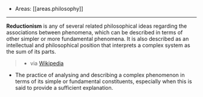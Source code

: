 
- Areas: [[areas.philosophy]]

---

**Reductionism** is any of several related philosophical ideas regarding the associations between phenomena, which can be described in terms of other simpler or more fundamental phenomena. It is also described as an intellectual and philosophical position that interprets a complex system as the sum of its parts.

> - via [Wikipedia](https://en.wikipedia.org/wiki/Reductionism)

- The practice of analysing and describing a complex phenomenon in terms of its simple or fundamental constituents, especially when this is said to provide a sufficient explanation.
